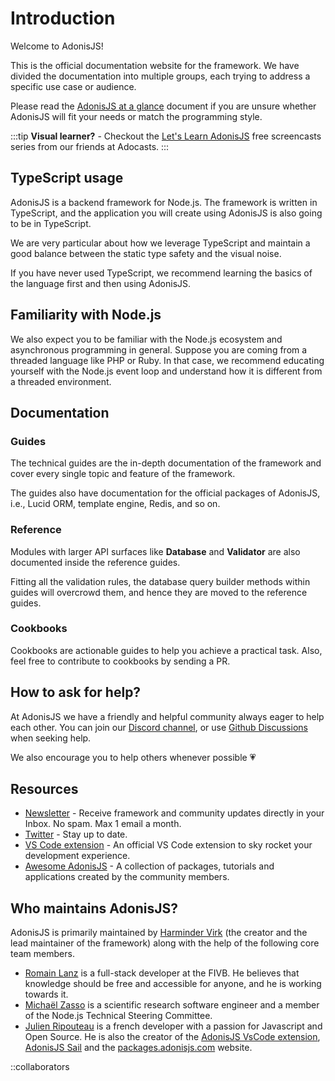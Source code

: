 # Introduction

Welcome to AdonisJS!

This is the official documentation website for the framework. We have divided the documentation into multiple groups, each trying to address a specific use case or audience.

Please read the [AdonisJS at a glance](https://adonisjs.com/adonisjs-at-a-glance) document if you are unsure whether AdonisJS will fit your needs or match the programming style.

:::tip
**Visual learner?** - Checkout the [Let's Learn AdonisJS](https://adocasts.com/series/lets-learn-adonisjs-5/lesson/1) free screencasts series from our friends at Adocasts.
:::

## TypeScript usage

AdonisJS is a backend framework for Node.js. The framework is written in TypeScript, and the application you will create using AdonisJS is also going to be in TypeScript.

We are very particular about how we leverage TypeScript and maintain a good balance between the static type safety and the visual noise.

If you have never used TypeScript, we recommend learning the basics of the language first and then using AdonisJS.

## Familiarity with Node.js 

We also expect you to be familiar with the Node.js ecosystem and asynchronous programming in general. Suppose you are coming from a threaded language like PHP or Ruby. In that case, we recommend educating yourself with the Node.js event loop and understand how it is different from a threaded environment.

## Documentation

### Guides

The technical guides are the in-depth documentation of the framework and cover every single topic and feature of the framework.

The guides also have documentation for the official packages of AdonisJS, i.e., Lucid ORM, template engine, Redis, and so on.

### Reference

Modules with larger API surfaces like **Database** and **Validator** are also documented inside the reference guides.

Fitting all the validation rules, the database query builder methods within guides will overcrowd them, and hence they are moved to the reference guides.

### Cookbooks

Cookbooks are actionable guides to help you achieve a practical task. Also, feel free to contribute to cookbooks by sending a PR.

## How to ask for help?
At AdonisJS we have a friendly and helpful community always eager to help each other. You can join our [Discord channel](https://discord.gg/vDcEjq6), or use [Github Discussions](https://github.com/adonisjs/core/discussions) when seeking help.

We also encourage you to help others whenever possible 💗

## Resources

- [Newsletter](https://news.adonisjs.com) - Receive framework and community updates directly in your Inbox. No spam. Max 1 email a month.
- [Twitter](https://twitter.com/adonisframework) - Stay up to date.
- [VS Code extension](https://marketplace.visualstudio.com/items?itemName=jripouteau.adonis-vscode-extension) - An official VS Code extension to sky rocket your development experience.
- [Awesome AdonisJS](https://github.com/adonisjs-community/awesome-adonisjs) - A collection of packages, tutorials and applications created by the community members.

## Who maintains AdonisJS?
AdonisJS is primarily maintained by [Harminder Virk](https://twitter.com/AmanVirk1) (the creator and the lead maintainer of the framework) along with the help of the following core team members.

- [Romain Lanz](https://twitter.com/romainlanz) is a full-stack developer at the FIVB. He believes that knowledge should be free and accessible for anyone, and he is working towards it.
- [Michaël Zasso](https://twitter.com/targos89) is a scientific research software engineer and a member of the Node.js Technical Steering Committee.
- [Julien Ripouteau](https://twitter.com/julien_rpt) is a french developer with a passion for Javascript and Open Source. He is also the creator of the [AdonisJS VsCode extension](https://marketplace.visualstudio.com/items?itemName=jripouteau.adonis-vscode-extension), [AdonisJS Sail](https://github.com/Julien-R44/adonis-sail) and the [packages.adonisjs.com](https://packages.adonisjs.com) website.

::collaborators

